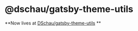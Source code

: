 # @dschau/gatsby-theme-utils

**Now lives at [DSchau/gatsby-theme-utils](https://github.com/dschau/gatsby-theme-utils) **
